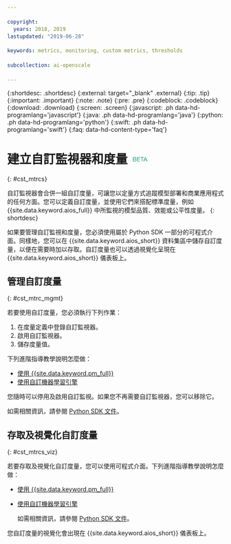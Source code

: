 ```yaml
---

copyright:
  years: 2018, 2019
lastupdated: "2019-06-28"

keywords: metrics, monitoring, custom metrics, thresholds

subcollection: ai-openscale

---
```


{:shortdesc: .shortdesc}
{:external: target="_blank" .external}
{:tip: .tip}
{:important: .important}
{:note: .note}
{:pre: .pre}
{:codeblock: .codeblock}
{:download: .download}
{:screen: .screen}
{:javascript: .ph data-hd-programlang='javascript'}
{:java: .ph data-hd-programlang='java'}
{:python: .ph data-hd-programlang='python'}
{:swift: .ph data-hd-programlang='swift'}
{:faq: data-hd-content-type='faq'}

# 建立自訂監視器和度量 ![測試版標記](images/beta.png)
{: #cst_mtrcs}

自訂監視器會合併一組自訂度量，可讓您以定量方式追蹤模型部署和商業應用程式的任何方面。您可以定義自訂度量，並使用它們來搭配標準度量，例如 {{site.data.keyword.aios_full}} 中所監視的模型品質、效能或公平性度量。
{: shortdesc}

如果要管理自訂監視和度量，您必須使用屬於 Python SDK 一部分的可程式介面。同樣地，您可以在 {{site.data.keyword.aios_short}} 資料集區中儲存自訂度量，以便在需要時加以存取。自訂度量也可以透過視覺化呈現在 {{site.data.keyword.aios_short}} 儀表板上。

## 管理自訂度量
{: #cst_mtrc_mgmt}

若要使用自訂度量，您必須執行下列作業：

1. 在度量定義中登錄自訂監視器。
2. 啟用自訂監視器。
3. 儲存度量值。

下列進階指導教學說明怎麼做：

- [使用 {{site.data.keyword.pm_full}}](https://github.com/pmservice/ai-openscale-tutorials/blob/master/notebooks/Watson%20OpenScale%20and%20Watson%20ML%20Engine.ipynb)
- [使用自訂機器學習引擎](https://github.com/pmservice/ai-openscale-tutorials/blob/master/notebooks/AI%20OpenScale%20and%20Custom%20ML%20Engine.ipynb)

您隨時可以停用及啟用自訂監視。如果您不再需要自訂監視器，您可以移除它。

如需相關資訊，請參閱 [Python SDK 文件](http://ai-openscale-python-client.mybluemix.net/)。

## 存取及視覺化自訂度量
{: #cst_mtrcs_viz}

若要存取及視覺化自訂度量，您可以使用可程式介面。下列進階指導教學說明怎麼做：

- [使用 {{site.data.keyword.pm_full}}](https://github.com/pmservice/ai-openscale-tutorials/blob/master/notebooks/Watson%20OpenScale%20and%20Watson%20ML%20Engine.ipynb)
- [使用自訂機器學習引擎](https://github.com/pmservice/ai-openscale-tutorials/blob/master/notebooks/AI%20OpenScale%20and%20Custom%20ML%20Engine.ipynb)

   如需相關資訊，請參閱 [Python SDK 文件](http://ai-openscale-python-client.mybluemix.net/)。

您自訂度量的視覺化會出現在 {{site.data.keyword.aios_short}} 儀表板上。

<!---
![screen shot with metrics from Advanced Tutorial](images/adv_tutorial_metrics.png)
--->
